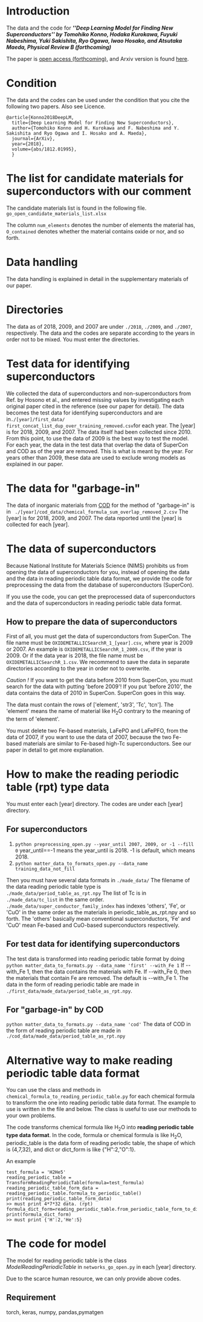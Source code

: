 # Introduction

The data and the code for ***''Deep Learning Model for Finding New Superconductors'' by Tomohiko Konno, Hodaka Kurokawa, Fuyuki Nabeshima, Yuki Sakishita, Ryo Ogawa, Iwao Hosako, and Atsutaka Maeda, Physical Review B (forthcoming)***

The paper is [open access (forthcoming)](), and Arxiv version is found [here](https://arxiv.org/abs/1812.01995).


# Condition
The data and the codes can be used under the condition that you cite the following two papers. Also see Licence.

```
@article{Konno2018DeepLM,
  title={Deep Learning Model for Finding New Superconductors},
  author={Tomohiko Konno and H. Kurokawa and F. Nabeshima and Y. Sakishita and Ryo Ogawa and I. Hosako and A. Maeda},
  journal={ArXiv},
  year={2018},
  volume={abs/1812.01995},
  }
```

# The list for candidate materials for superconductors with our comment
The candidate materials list is found in the following file.
`` go_open_candidate_materials_list.xlsx``

The column `num_elements` denotes the number of elements the material has, `O_contained` denotes whether the material contains oxide or nor, and so forth.
# Data handling
The data handling is explained in detail in the supplementary materials of our paper.

# Directories
The data as of 2018, 2009, and 2007 are under `./2018`, `./2009`, and `./2007`, respectively.
The data and the codes are separate according to the years in order not to be mixed. You must enter the directories.
# Test data for identifying superconductors
We collected the data of superconductors and non-superconductors from Ref. by Hosono et al., and entered missing values by investigating each original paper cited in the reference (see our paper for detail). The data becomes the test data for identifying superconductors and are in` ./[year]/first_data/ first_concat_list_dup_over_training_removed.csv `for each year. The [year] is for 2018, 2009, and 2007. The data itself had been collected since 2010. From this point, to use the data of 2009 is the best way to test the model. For each year, the data in the test data that overlap the data of SuperCon and COD as of the year are removed. This is what is meant by the year. For years other than 2009, these data are used to exclude wrong models as explained in our paper.

# The data for "garbage-in"
The data of inorganic materials from [COD](http://www.crystallography.net/cod/) for the method of "garbage-in" is in ` ./[year]/cod_data/chemical_formula_sum_overlap_removed_2.csv` The [year] is for 2018, 2009, and 2007. The data reported until the [year] is collected for each [year].

# The data of superconductors
Because National Institute for Materials Science (NIMS) prohibits us from opening the data of superconductors for you, instead of opening the data and the data in reading periodic table data format, we provide the code for preprocessing the data from the database of superconductors (SuperCon).

If you use the code, you can get the preprocessed data of superconductors and the data of superconductors in reading periodic table data format.
## How to prepare the data of superconductors 
First of all, you must get the data of superconductors from SuperCon. 
The file name must be `OXIDEMETALLICSearchR_1_[year].csv`, where year is 2009 or 2007.
An example is `OXIDEMETALLICSearchR_1_2009.csv`, if the year is 2009. Or if the data year is 2018, the file name must be `OXIDEMETALLICSearchR_1.csv`.  We recommend to save the data in separate directories according to the year in order not to overwrite.


*Caution !*
If you want to get the data before 2010 from SuperCon, you must search for the data with putting 'before 2009'! If you put 'before 2010', the data contains the data of 2010 in SuperCon. SuperCon goes in this way.


The data must contain the rows of ['element', 'str3', 'Tc', 'tcn'].
The 'element' means the name of material like H<sub>2</sub>O contrary to the meaning of the term of 'element'.

You must delete two Fe-based materials, LaFePO and LaFePFO, from the data of 2007, if you want to use the data of 2007, because the two Fe-based materials are similar to Fe-based high-Tc superconductors. See our paper in detail to get more explanation.

# How to make the reading periodic table (rpt) type data 
You must enter each [year] directory. The codes are under each [year] directory.
## For superconductors
1. `python preprocessing_open.py --year_until 2007, 2009, or -1 --fill 0`
 year_until==-1 means the year_until is 2018.  -1 is default, which means 2018.
2. `python matter_data_to_formats_open.py --data_name training_data_not_fill`
   
Then you must have several data formats in `./made_data/`
The filename of the data reading periodic table type is `./made_data/period_table_as_rpt.npy`
The list of Tc is in `./made_data/tc_list` in the same order.
`./made_data/super_conductor_family_index` has indexes 'others', 'Fe', or 'CuO' in the same order as the materials in periodic_table_as_rpt.npy and so forth. The 'others' basically mean conventional superconductors, 'Fe' and 'CuO' mean Fe-based and CuO-based superconductors respectively.

## For test data for identifying superconductors
The test data is transformed into reading periodic table format by doing
`python matter_data_to_formats.py --data_name 'first' --with_Fe 1`
If --with_Fe 1, then the data contains the materials with Fe. If --with_Fe 0, then the materials that contain Fe are removed. The default is --with_Fe 1. The data in the form of reading periodic table are made in `./first_data/made_data/period_table_as_rpt.npy`.

## For "garbage-in" by COD
`python matter_data_to_formats.py --data_name 'cod'` 
The data of COD in the form of reading periodic table are made in `./cod_data/made_data/period_table_as_rpt.npy`
# Alternative way to make reading periodic table data format
You can use the class and methods in ```chemical_formula_to_reading_periodic_table.py``` for each chemical formula to transform the one into reading periodic table data format. The example to use is written in the file and below. The class is useful to use our methods to your own problems.

The code transforms chemical formula like H<sub>2</sub>O into **reading periodic table type data format**.
In the code, formula or chemical formula is like H<sub>2</sub>O, periodic_table is the data form of reading periodic table, the shape of which is (4,7,32), and dict or dict_form is like {"H":2,"O":1}.

An example
```
test_formula = 'H2He5'
reading_periodic_table = TransformReadingPeriodicTable(formula=test_formula)
reading_periodic_table_form_data = reading_periodic_table.formula_to_periodic_table()
print(reading_periodic_table_form_data)
>> must print 4*7*32 data. (rpt)
formula_dict_form=reading_periodic_table.from_periodic_table_form_to_dict_form(reading_periodic_table_form_data)
print(formula_dict_form)
>> must print {'H':2,'He':5}
```
# The code for model
The model for reading periodic table is the class *ModelReadingPeriodicTable* in `networks_go_open.py` in each [year] directory.

Due to the scarce human resource, we can only provide above codes.
## Requirement
torch, keras, numpy, pandas,pymatgen

